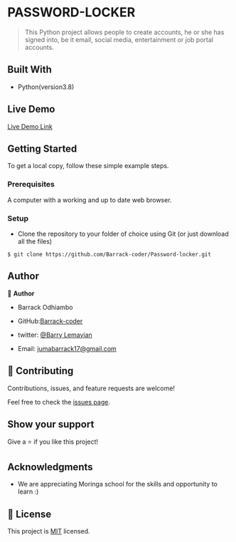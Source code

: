 # PASSWORD-LOCKER
> This Python project allows people to create accounts, he or she has signed into, be it email, social media, entertainment or job portal accounts.


## Built With

- Python(version3.8)


## Live Demo

[Live Demo Link]()

## Getting Started

To get a local copy, follow these simple example steps.

### Prerequisites

A computer with a working and up to date web browser.

### Setup

- Clone the repository to your folder of choice using Git (or just download all the files)

```
$ git clone https://github.com/Barrack-coder/Password-locker.git

```


## Author


👤 **Author**

- Barrack Odhiambo

- GitHub:[Barrack-coder](https://github.com/Barrack-coder)
- twitter: [@Barry Lemayian](https://twitter.com/Barrylemayian)
- Email: jumabarrack17@gmail.com



## 🤝 Contributing

Contributions, issues, and feature requests are welcome!

Feel free to check the [issues page](ISSUE_TEMPLATE/feature_request.md).

## Show your support

Give a ⭐️ if you like this project!

## Acknowledgments

- We are appreciating Moringa school for the skills and opportunity to learn :)

## 📝 License

This project is [MIT](LICENSE) licensed.